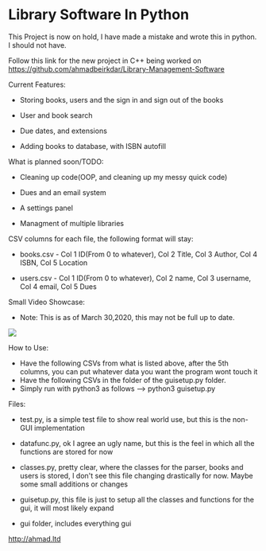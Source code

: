 
# Library  Software  In Python

This Project is now on hold, I have made a mistake and wrote this in python. I should not have. 

Follow this link for the new project in C++ being worked on https://github.com/ahmadbeirkdar/Library-Management-Software

Current Features:

* Storing books, users and the sign in and sign out of the books

* User and book search

* Due dates, and extensions

* Adding books to database, with ISBN autofill


What is planned soon/TODO:

* Cleaning up code(OOP, and cleaning up my messy quick code)

* Dues and an email system

* A settings panel

* Managment of multiple libraries 

CSV columns for each file, the following format will stay:

* books.csv - Col 1 ID(From 0 to whatever), Col 2 Title, Col 3 Author, Col 4 ISBN, Col 5 Location

* users.csv - Col 1 ID(From 0 to whatever), Col 2 name, Col 3 username, Col 4 email, Col 5 Dues

Small Video Showcase:

* Note: This is as of March 30,2020, this may not be full up to date.

[![](http://img.youtube.com/vi/8VYFRdHUryc/0.jpg)](http://www.youtube.com/watch?v=8VYFRdHUryc "")

How to Use:

* Have the following CSVs from what is listed above, after the 5th columns, you can put whatever data you want the program wont touch it
* Have the following CSVs in the folder of the guisetup.py folder. 
* Simply run with python3 as follows --> python3 guisetup.py

Files:

* test.py, is a simple test file to show real world use, but this is the non-GUI implementation

* datafunc.py, ok I agree an ugly name, but this is the feel in which all the functions are stored for now

* classes.py, pretty clear, where the classes for the parser, books and users is stored, I don't see this file changing drastically for now. Maybe some small additions or changes

* guisetup.py, this file is just to setup all the classes and functions for the gui, it will most likely expand

* gui folder, includes everything gui

http://ahmad.ltd

